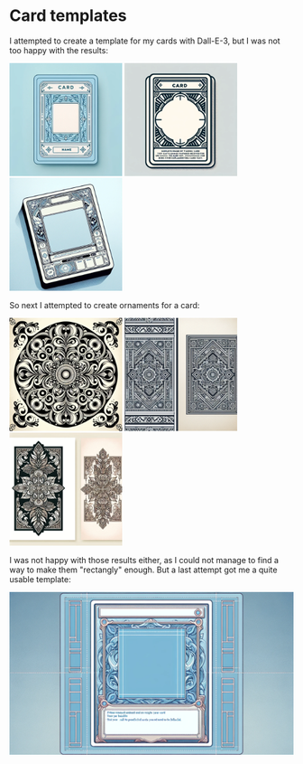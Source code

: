 # Card templates
I attempted to create a template for my cards with Dall-E-3, but I was not too happy with the results:

<img src="card_template2766171530565876042.png" alt="Card template" width="200"/>
<img src="card_template-983440908534853776.png" alt="Card template" width="200"/>
<img src="card_template8619301688925056558.png" alt="Card template" width="200"/>

So next I attempted to create ornaments for a card:

<img src="card_ornaments-6252155407132986234.png" alt="Card ornament" width="200"/>
<img src="card_ornaments-396140922662986841.png" alt="Card ornament" width="200"/>
<img src="card_ornaments9194293422952761568.png" alt="Card ornament" width="200"/>

I was not happy with those results either, as I could not manage to find a way to make them "rectangly" enough.
But a last attempt got me a quite usable template:

![Card template final](card_template-1501611839027470511.png)
